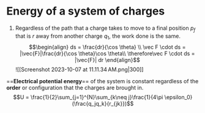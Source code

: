 # Energy of a system of charges

1. Regardless of the path that a charge takes to move to a final position $p_f$ that is $r$ away from another charge $q_1$, the work done is the same.
$$\begin{align}
ds = \frac{dr}{\cos \theta} \\
\vec F \cdot ds = |\vec{F}|\frac{dr}{\cos \theta}\cos \theta\\
\therefore\vec F \cdot ds = |\vec{F}| dr
\end{align}$$
![[Screenshot 2023-10-07 at 11.11.34 AM.png|300]]

==**Electrical potential energy**== of the system is constant regardless of the **order** or configuration that the charges are brought in.
$$U = \frac{1}{2}\sum_{j=1}^{N}\sum_{k\neq j}\frac{1}{4\pi \epsilon_0}(\frac{q_jq_k}{r_{jk}})$$
